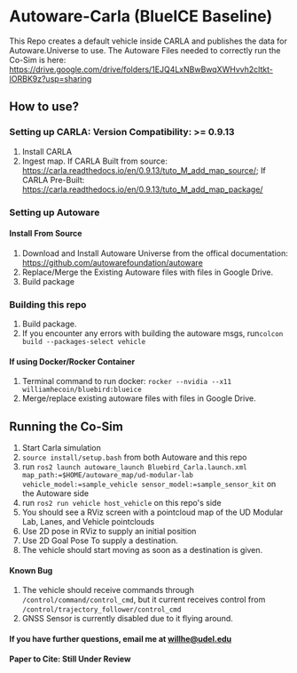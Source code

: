 # Autoware-Carla (BlueICE Baseline)

This Repo creates a default vehicle inside CARLA and publishes the data for Autoware.Universe to use.
The Autoware Files needed to correctly run the Co-Sim is here: https://drive.google.com/drive/folders/1EJQ4LxNBwBwqXWHvvh2cltkt-IORBK9z?usp=sharing

## How to use?
### Setting up CARLA: Version Compatibility: >= 0.9.13
1. Install CARLA
2. Ingest map. If CARLA Built from source: https://carla.readthedocs.io/en/0.9.13/tuto_M_add_map_source/; If CARLA Pre-Built: https://carla.readthedocs.io/en/0.9.13/tuto_M_add_map_package/

### Setting up Autoware
#### Install From Source

1. Download and Install Autoware Universe from the offical documentation: https://github.com/autowarefoundation/autoware
2. Replace/Merge the Existing Autoware files with files in Google Drive.
3. Build package

### Building this repo
1. Build package.
2. If you encounter any errors with building the autoware msgs, run`colcon build --packages-select vehicle`

#### If using Docker/Rocker Container
1. Terminal command to run docker: `rocker --nvidia --x11 williamhecoin/bluebird:blueice`
2. Merge/replace existing autoware files with files in Google Drive.

## Running the Co-Sim
1. Start Carla simulation
2. `source install/setup.bash` from both Autoware and this repo
3. run `ros2 launch autoware_launch Bluebird_Carla.launch.xml map_path:=$HOME/autoware_map/ud-modular-lab vehicle_model:=sample_vehicle sensor_model:=sample_sensor_kit` on the Autoware side
4. run `ros2 run vehicle host_vehicle` on this repo's side
5. You should see a RViz screen with a pointcloud map of the UD Modular Lab, Lanes, and Vehicle pointclouds
6. Use 2D pose in RViz to supply an initial position
7. Use 2D Goal Pose To supply a destination.
8. The vehicle should start moving as soon as a destination is given.

#### Known Bug
1. The vehicle should receive commands through `/control/command/control_cmd`, but it current receives control from `/control/trajectory_follower/control_cmd`
2. GNSS Sensor is currently disabled due to it flying around.

#### If you have further questions, email me at willhe@udel.edu
#### Paper to Cite: Still Under Review
